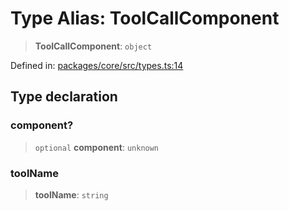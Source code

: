 # Type Alias: ToolCallComponent

> **ToolCallComponent**: `object`

Defined in: [packages/core/src/types.ts:14](https://github.com/GeoDaCenter/openassistant/blob/2c7e2a603db0fcbd6603996e5ea15006191c5f7f/packages/core/src/types.ts#L14)

## Type declaration

### component?

> `optional` **component**: `unknown`

### toolName

> **toolName**: `string`
